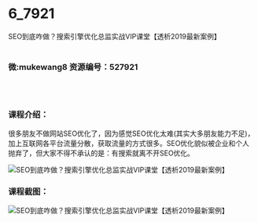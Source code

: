 # 6_7921
SEO到底咋做？搜索引擎优化总监实战VIP课堂【透析2019最新案例】
<br/></br>
<h3>微:mukewang8 资源编号：527921</h3>
<br/></br>
<h3>课程介绍：</h3>
<p>很多朋友不做网站<a title="查看与 SEO 相关的文章" target="_blank">SEO</a>优化了，因为感觉SEO优化太难(其实大多朋友能力不足)，加上互联网各平台流量分散，获取流量的方式很多。SEO优化貌似被企业和个人抛弃了，但大家不得不承认的是：有搜索就离不开SEO优化。</p>
<p><img src="https://www.ko996.com/wp-content/uploads/img/2019/10/356-34-300x169.jpg" alt="SEO到底咋做？搜索引擎优化总监实战VIP课堂【透析2019最新案例】"></p>
<h3>课程截图：</h3>
<p><img src="https://www.ko996.com/wp-content/uploads/img/2019/10/1-77.png" alt="SEO到底咋做？搜索引擎优化总监实战VIP课堂【透析2019最新案例】"></p>
<p>&nbsp;</p>
